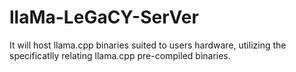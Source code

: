 # llaMa-LeGaCY-SerVer
It will host llama.cpp binaries suited to users hardware, utilizing the specificatlly relating llama.cpp pre-compiled binaries.

